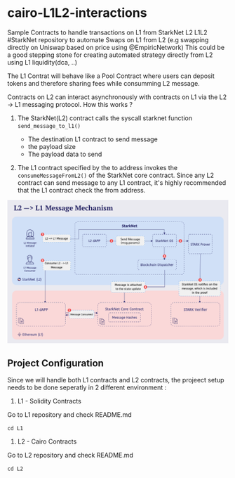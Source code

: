 # cairo-L1L2-interactions

Sample Contracts to handle transactions on L1 from StarkNet L2
L1L2 #StarkNet repository to automate Swaps on L1 from L2 (e.g swapping directly on Uniswap based on price using 
@EmpiricNetwork)
This could be a good stepping stone for creating automated strategy directly from L2 using L1 liquidity(dca, ..)

The L1 Contrat will behave like a Pool Contract where users can deposit tokens and therefore sharing fees while consumming L2 message.


Contracts on L2 can interact asynchronously with contracts on L1 via the L2 -> L1 messaging protocol.
How this works ?

1. The StarkNet(L2) contract calls the syscall starknet function `send_message_to_l1()`
    - The destination L1 contract to send message
    - the payload size
    - The payload data to send

2. The L1 contract specified by the to address invokes the `consumeMessageFromL2()` of the StarkNet core contract.
Since any L2 contract can send message to any L1 contract, it's highly recommended that the L1 contract check the from address.

![l2l1](./docs/img/l2l1.png)

## Project Configuration

Since we will handle both L1 contracts and L2 contracts, the projeect setup needs to be done seperatly in 2 different environment : 

1. L1 - Solidity Contracts

Go to L1 repository and check README.md

```
cd L1
```

1. L2 - Cairo Contracts

Go to L2 repository and check README.md

```
cd L2
```